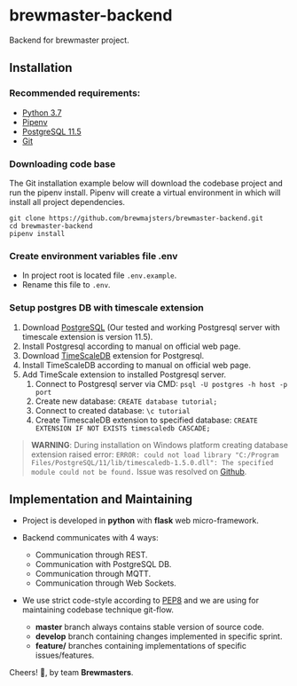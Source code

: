 # brewmaster-backend
Backend for brewmaster project.

## Installation

### Recommended requirements:

- [Python 3.7](https://www.python.org/downloads/)
- [Pipenv](https://github.com/pypa/pipenv)
- [PostgreSQL 11.5](https://www.postgresql.org/download/)
- [Git](https://git-scm.com/downloads)

### Downloading code base

The Git installation example below will download the codebase project and run the pipenv install. Pipenv 
will create a virtual environment in which will install all project dependencies.

```
git clone https://github.com/brewmajsters/brewmaster-backend.git
cd brewmaster-backend
pipenv install
```

### Create environment variables file .env

- In project root is located file `.env.example`.
- Rename this file to `.env`.

### Setup postgres DB with timescale extension
1. Download [PostgreSQL](https://www.postgresql.org/download/) (Our tested and working Postgresql server with timescale extension is version 11.5).
2. Install Postgresql according to manual on official web page.
3. Download [TimeScaleDB](https://docs.timescale.com/latest/getting-started/installation) extension for Postgresql.
4. Install TimeScaleDB according to manual on official web page.
5. Add TimeScale extension to installed Postgresql server.
   1. Connect to Postgresql server via CMD: `psql -U postgres -h host -p port` 
   2. Create new database: `CREATE database tutorial;`
   3. Connect to created database: `\c tutorial`
   4. Create TimescaleDB extension to specified database: `CREATE EXTENSION IF NOT EXISTS timescaledb CASCADE;`

> **WARNING**: During installation on Windows platform creating database extension raised error: 
> `ERROR: could not load library "C:/Program Files/PostgreSQL/11/lib/timescaledb-1.5.0.dll": The specified module could not be found.`
> Issue was resolved on [Github](https://github.com/timescale/timescaledb/issues/1398).

## Implementation and Maintaining

- Project is developed in **python** with **flask** web micro-framework.

- Backend communicates with 4 ways:
    - Communication through REST.
    - Communication with PostgreSQL DB.
    - Communication through MQTT.
    - Communication through Web Sockets.
    
- We use strict code-style according to [PEP8](https://www.python.org/dev/peps/pep-0008/) 
and we are using for maintaining codebase technique git-flow.
    - **master** branch always contains stable version of source code.
    - **develop** branch containing changes implemented in specific sprint.
    - **feature/** branches containing implementations of specific issues/features.

Cheers! :beers:, by team **Brewmasters**.
